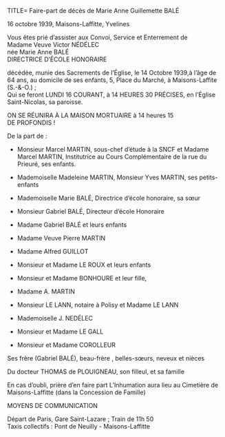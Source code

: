 TITLE= Faire-part de décès de Marie Anne Guillemette BALÉ



16 octobre 1939, Maisons-Laffitte, Yvelines

Vous êtes prié d’assister aux Convoi, Service et Enterrement de  
Madame Veuve Victor NÉDÉLEC  
née Marie Anne BALÉ  
DIRECTRICE D’ÉCOLE HONORAIRE

décédée, munie des Sacrements de l’Église, le 14 Octobre 1939,à l’âge de 64 ans, au domicile de ses enfants, 5, Place du Marché, à Maisons-Laffite (S.-&-O.) ;  
Qui se feront LUNDI 16 COURANT, à 14 HEURES 30 PRÉCISES, en l’Église Saint-Nicolas, sa paroisse.

ON SE RÉUNIRA À LA MAISON MORTUAIRE à 14 heures 15  
DE PROFONDIS !

De la part de :

* Monsieur Marcel MARTIN, sous-chef d’étude à la SNCF et Madame Marcel MARTIN, Institutrice au Cours Complémentaire de la rue du Prieuré, ses enfants.
* Mademoiselle Madeleine MARTIN, Monsieur Yves MARTIN, ses petits-enfants
* Mademoiselle Marie BALÉ, Directrice d’école honoraire, sa sœur

* Monsieur Gabriel BALÉ, Directeur d’école Honoraire
* Madame Gabriel BALÉ et leurs enfants
* Madame Veuve Pierre MARTIN
* Madame Alfred GUILLOT
* Monsieur et Madame LE ROUX et leurs enfants
* Monsieur et Madame BONHOURE et leur fille,
* Madame A. MARTIN
* Monsieur LE LANN, notaire à Polisy et Madame LE LANN
* Mademoiselle J. NEDÉLEC
* Monsieur et Madame LE GALL
* Monsieur et Madame COROLLEUR

Ses frère (Gabriel BALÉ), beau-frère , belles-sœurs, neveux et nièces

Du docteur THOMAS de PLOUIGNEAU, son filleul, et sa famille

En cas d’oubli, prière d’en faire part
L’Inhumation aura lieu au Cimetière de Maisons-Laffitte
(dans la Concession de Famille)

MOYENS DE COMMUNICATION

Départ de Paris, Gare Saint-Lazare ; Train de 11h 50  
Taxis collectifs : Pont de Neuilly - Maisons-Laffitte

